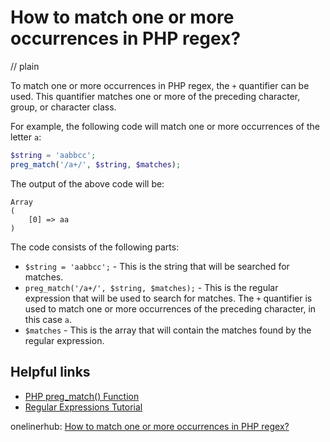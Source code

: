 # How to match one or more occurrences in PHP regex?
// plain

To match one or more occurrences in PHP regex, the `+` quantifier can be used. This quantifier matches one or more of the preceding character, group, or character class.

For example, the following code will match one or more occurrences of the letter `a`:
```php
$string = 'aabbcc';
preg_match('/a+/', $string, $matches);
```
The output of the above code will be:
```
Array
(
    [0] => aa
)
```

The code consists of the following parts:

- `$string = 'aabbcc';` - This is the string that will be searched for matches.
- `preg_match('/a+/', $string, $matches);` - This is the regular expression that will be used to search for matches. The `+` quantifier is used to match one or more occurrences of the preceding character, in this case `a`.
- `$matches` - This is the array that will contain the matches found by the regular expression.

## Helpful links

- [PHP preg_match() Function](https://www.w3schools.com/php/func_preg_match.asp)
- [Regular Expressions Tutorial](https://www.regular-expressions.info/tutorial.html)

onelinerhub: [How to match one or more occurrences in PHP regex?](https://onelinerhub.com/php-regex/how-to-match-one-or-more-occurrences-in-php-regex)